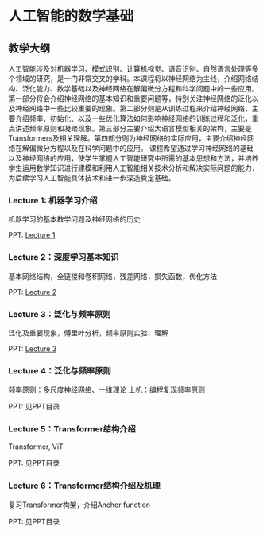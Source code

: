 # 人工智能的数学基础

## 教学大纲

人工智能涉及对机器学习、模式识别、计算机视觉、语音识别、自然语言处理等多个领域的研究，是一门非常交叉的学科。本课程将以神经网络为主线，介绍网络结构、泛化能力、数学基础以及神经网络在解偏微分方程和科学问题中的一些应用。第一部分将会介绍神经网络的基本知识和重要问题等，特别关注神经网络的泛化以及神经网络中一些比较重要的现象。第二部分则是从训练过程来介绍神经网络，主要介绍频率、初始化、以及一些优化算法如何影响神经网络的训练过程和泛化，重点讲述频率原则和凝聚现象。第三部分主要介绍大语言模型相关的架构，主要是Transformers及相关理解。第四部分则为神经网络的实际应用，主要介绍神经网络在解偏微分方程以及在科学问题中的应用。
课程希望通过学习神经网络的基础以及神经网络的应用，使学生掌握人工智能研究中所需的基本思想和方法，并培养学生运用数学知识进行建模和利用人工智能相关技术分析和解决实际问题的能力，为后续学习人工智能具体技术和进一步深造奠定基础。


### Lecture 1: 机器学习介绍

机器学习的基本数学问题及神经网络的历史

PPT: [Lecture 1](./ppt/第一节课介绍.pptx)

### Lecture 2：深度学习基本知识

基本网络结构，全链接和卷积网络，残差网络，损失函数，优化方法

PPT: [Lecture 2](./ppt/第二节-深度学习的基本知识.pptx)

### Lecture 3：泛化与频率原则

泛化及重要现象，傅里叶分析，频率原则实验、理解

PPT: [Lecture 3](./ppt/第三节-泛化与频率原则.pptx)


### Lecture 4：泛化与频率原则

频率原则：多尺度神经网络、一维理论
上机：编程复现频率原则

PPT: 见PPT目录


### Lecture 5：Transformer结构介绍

Transformer, ViT

PPT: 见PPT目录


### Lecture 6：Transformer结构介绍及机理

复习Transformer构架，介绍Anchor function

PPT: 见PPT目录
